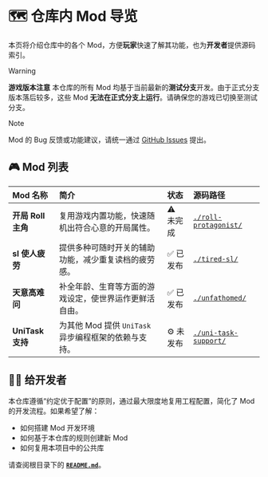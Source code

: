 # 🗺️ 仓库内 Mod 导览

本页将介绍仓库中的各个 Mod，方便**玩家**快速了解其功能，也为**开发者**提供源码索引。

> [!WARNING]
> **游戏版本注意**
> 本仓库的所有 Mod 均基于当前最新的**测试分支**开发。由于正式分支版本落后较多，这些 Mod **无法在正式分支上运行**。请确保您的游戏已切换至测试分支。

> [!NOTE]
> Mod 的 Bug 反馈或功能建议，请统一通过 [GitHub Issues](https://github.com/iplaylf2/lf2-taiwu-mods/issues) 提出。

## 🎮 Mod 列表

| Mod 名称 | 简介 | 状态 | 源码路径 |
| :--- | :--- | :--- | :--- |
| **开局 Roll 主角** | 复用游戏内置功能，快速随机出符合心意的开局属性。 | ⚠️ 未完成 | [`./roll-protagonist/`](./roll-protagonist/) |
| **sl 使人疲劳** | 提供多种可随时开关的辅助功能，减少重复读档的疲劳感。 | ✅ 已发布 | [`./tired-sl/`](./tired-sl/) |
| **天意高难问** | 补全年龄、生育等方面的游戏设定，使世界运作更鲜活自由。 | ✅ 已发布 | [`./unfathomed/`](./unfathomed/) |
| **UniTask 支持** | 为其他 Mod 提供 `UniTask` 异步编程框架的依赖与支持。 | ⚙️ 未发布 | [`./uni-task-support/`](./uni-task-support/) |

## 🧑‍💻 给开发者

本仓库遵循“约定优于配置”的原则，通过最大限度地复用工程配置，简化了 Mod 的开发流程。如果希望了解：

-   如何搭建 Mod 开发环境
-   如何基于本仓库的规则创建新 Mod
-   如何复用本项目中的公共库

请查阅根目录下的 [**`README.md`**](../../README.md)。